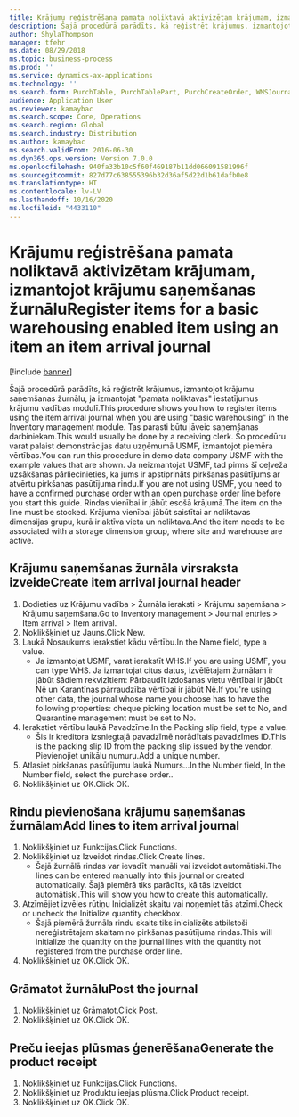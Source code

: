```yaml
---
title: Krājumu reģistrēšana pamata noliktavā aktivizētam krājumam, izmantojot krājumu saņemšanas žurnālu
description: Šajā procedūrā parādīts, kā reģistrēt krājumus, izmantojot krājumu saņemšanas žurnālu, ja izmantojat "pamata noliktavas" iestatījumus krājumu vadības modulī.
author: ShylaThompson
manager: tfehr
ms.date: 08/29/2018
ms.topic: business-process
ms.prod: ''
ms.service: dynamics-ax-applications
ms.technology: ''
ms.search.form: PurchTable, PurchTablePart, PurchCreateOrder, WMSJournalTable, WMSJournalCreate, PurchEditLines
audience: Application User
ms.reviewer: kamaybac
ms.search.scope: Core, Operations
ms.search.region: Global
ms.search.industry: Distribution
ms.author: kamaybac
ms.search.validFrom: 2016-06-30
ms.dyn365.ops.version: Version 7.0.0
ms.openlocfilehash: 940fa33b10c5f60f469187b11dd066091581996f
ms.sourcegitcommit: 827d77c638555396b32d36af5d22d1b61dafb0e8
ms.translationtype: HT
ms.contentlocale: lv-LV
ms.lasthandoff: 10/16/2020
ms.locfileid: "4433110"
---
```

# <a name="register-items-for-a-basic-warehousing-enabled-item-using-an-item-an-item-arrival-journal"></a><span data-ttu-id="f0be2-103">Krājumu reģistrēšana pamata noliktavā aktivizētam krājumam, izmantojot krājumu saņemšanas žurnālu</span><span class="sxs-lookup"><span data-stu-id="f0be2-103">Register items for a basic warehousing enabled item using an item an item arrival journal</span></span>

[!include [banner](../../includes/banner.md)]

<span data-ttu-id="f0be2-104">Šajā procedūrā parādīts, kā reģistrēt krājumus, izmantojot krājumu saņemšanas žurnālu, ja izmantojat "pamata noliktavas" iestatījumus krājumu vadības modulī.</span><span class="sxs-lookup"><span data-stu-id="f0be2-104">This procedure shows you how to register items using the item arrival journal when you are using "basic warehousing" in the Inventory management module.</span></span> <span data-ttu-id="f0be2-105">Tas parasti būtu jāveic saņemšanas darbiniekam.</span><span class="sxs-lookup"><span data-stu-id="f0be2-105">This would usually be done by a receiving clerk.</span></span> <span data-ttu-id="f0be2-106">Šo procedūru varat palaist demonstrācijas datu uzņēmumā USMF, izmantojot piemēra vērtības.</span><span class="sxs-lookup"><span data-stu-id="f0be2-106">You can run this procedure in demo data company USMF with the example values that are shown.</span></span>  <span data-ttu-id="f0be2-107">Ja neizmantojat USMF, tad pirms šī ceļveža uzsākšanas pārliecinieties, ka jums ir apstiprināts pirkšanas pasūtījums ar atvērtu pirkšanas pasūtījuma rindu.</span><span class="sxs-lookup"><span data-stu-id="f0be2-107">If you are not using USMF, you need to have a confirmed purchase order with an open purchase order line before you start this guide.</span></span> <span data-ttu-id="f0be2-108">Rindas vienībai ir jābūt esošā krājumā.</span><span class="sxs-lookup"><span data-stu-id="f0be2-108">The item on the line must be stocked.</span></span> <span data-ttu-id="f0be2-109">Krājuma vienībai jābūt saistītai ar noliktavas dimensijas grupu, kurā ir aktīva vieta un noliktava.</span><span class="sxs-lookup"><span data-stu-id="f0be2-109">And the item needs to be associated with a storage dimension group, where site and warehouse are active.</span></span>


## <a name="create-item-arrival-journal-header"></a><span data-ttu-id="f0be2-110">Krājumu saņemšanas žurnāla virsraksta izveide</span><span class="sxs-lookup"><span data-stu-id="f0be2-110">Create item arrival journal header</span></span>
1. <span data-ttu-id="f0be2-111">Dodieties uz Krājumu vadība > Žurnāla ieraksti > Krājumu saņemšana > Krājumu saņemšana.</span><span class="sxs-lookup"><span data-stu-id="f0be2-111">Go to Inventory management > Journal entries > Item arrival > Item arrival.</span></span>
2. <span data-ttu-id="f0be2-112">Noklikšķiniet uz Jauns.</span><span class="sxs-lookup"><span data-stu-id="f0be2-112">Click New.</span></span>
3. <span data-ttu-id="f0be2-113">Laukā Nosaukums ierakstiet kādu vērtību.</span><span class="sxs-lookup"><span data-stu-id="f0be2-113">In the Name field, type a value.</span></span>
    * <span data-ttu-id="f0be2-114">Ja izmantojat USMF, varat ierakstīt WHS.</span><span class="sxs-lookup"><span data-stu-id="f0be2-114">If you are using USMF, you can type WHS.</span></span> <span data-ttu-id="f0be2-115">Ja izmantojat citus datus, izvēlētajam žurnālam ir jābūt šādiem rekvizītiem: Pārbaudīt izdošanas vietu vērtībai ir jābūt Nē un Karantīnas pārraudzība vērtībai ir jābūt Nē.</span><span class="sxs-lookup"><span data-stu-id="f0be2-115">If you're using other data, the journal whose name you choose has to have the following properties: cheque picking location must be set to No, and Quarantine management must be set to No.</span></span>  
4. <span data-ttu-id="f0be2-116">Ierakstiet vērtību laukā Pavadzīme.</span><span class="sxs-lookup"><span data-stu-id="f0be2-116">In the Packing slip field, type a value.</span></span>
    * <span data-ttu-id="f0be2-117">Šis ir kreditora izsniegtajā pavadzīmē norādītais pavadzīmes ID.</span><span class="sxs-lookup"><span data-stu-id="f0be2-117">This is the packing slip ID from the packing slip issued by the vendor.</span></span> <span data-ttu-id="f0be2-118">Pievienojiet unikālu numuru.</span><span class="sxs-lookup"><span data-stu-id="f0be2-118">Add a unique number.</span></span>  
5. <span data-ttu-id="f0be2-119">Atlasiet pirkšanas pasūtījumu laukā Numurs...</span><span class="sxs-lookup"><span data-stu-id="f0be2-119">In the Number field, In the Number field, select the purchase order..</span></span>
6. <span data-ttu-id="f0be2-120">Noklikšķiniet uz OK.</span><span class="sxs-lookup"><span data-stu-id="f0be2-120">Click OK.</span></span>

## <a name="add-lines-to-item-arrival-journal"></a><span data-ttu-id="f0be2-121">Rindu pievienošana krājumu saņemšanas žurnālam</span><span class="sxs-lookup"><span data-stu-id="f0be2-121">Add lines to item arrival journal</span></span>
1. <span data-ttu-id="f0be2-122">Noklikšķiniet uz Funkcijas.</span><span class="sxs-lookup"><span data-stu-id="f0be2-122">Click Functions.</span></span>
2. <span data-ttu-id="f0be2-123">Noklikšķiniet uz Izveidot rindas.</span><span class="sxs-lookup"><span data-stu-id="f0be2-123">Click Create lines.</span></span>
    * <span data-ttu-id="f0be2-124">Šajā žurnālā rindas var ievadīt manuāli vai izveidot automātiski.</span><span class="sxs-lookup"><span data-stu-id="f0be2-124">The lines can be entered manually into this journal or created automatically.</span></span> <span data-ttu-id="f0be2-125">Šajā piemērā tiks parādīts, kā tās izveidot automātiski.</span><span class="sxs-lookup"><span data-stu-id="f0be2-125">This will show you how to create this automatically.</span></span>  
3. <span data-ttu-id="f0be2-126">Atzīmējiet izvēles rūtiņu Inicializēt skaitu vai noņemiet tās atzīmi.</span><span class="sxs-lookup"><span data-stu-id="f0be2-126">Check or uncheck the Initialize quantity checkbox.</span></span>
    * <span data-ttu-id="f0be2-127">Šajā piemērā žurnāla rindu skaits tiks inicializēts atbilstoši nereģistrētajam skaitam no pirkšanas pasūtījuma rindas.</span><span class="sxs-lookup"><span data-stu-id="f0be2-127">This will initialize the quantity on the journal lines with the quantity not registered from the purchase order line.</span></span>  
4. <span data-ttu-id="f0be2-128">Noklikšķiniet uz OK.</span><span class="sxs-lookup"><span data-stu-id="f0be2-128">Click OK.</span></span>

## <a name="post-the-journal"></a><span data-ttu-id="f0be2-129">Grāmatot žurnālu</span><span class="sxs-lookup"><span data-stu-id="f0be2-129">Post the journal</span></span>
1. <span data-ttu-id="f0be2-130">Noklikšķiniet uz Grāmatot.</span><span class="sxs-lookup"><span data-stu-id="f0be2-130">Click Post.</span></span>
2. <span data-ttu-id="f0be2-131">Noklikšķiniet uz OK.</span><span class="sxs-lookup"><span data-stu-id="f0be2-131">Click OK.</span></span>

## <a name="generate-the-product-receipt"></a><span data-ttu-id="f0be2-132">Preču ieejas plūsmas ģenerēšana</span><span class="sxs-lookup"><span data-stu-id="f0be2-132">Generate the product receipt</span></span>
1. <span data-ttu-id="f0be2-133">Noklikšķiniet uz Funkcijas.</span><span class="sxs-lookup"><span data-stu-id="f0be2-133">Click Functions.</span></span>
2. <span data-ttu-id="f0be2-134">Noklikšķiniet uz Produktu ieejas plūsma.</span><span class="sxs-lookup"><span data-stu-id="f0be2-134">Click Product receipt.</span></span>
3. <span data-ttu-id="f0be2-135">Noklikšķiniet uz OK.</span><span class="sxs-lookup"><span data-stu-id="f0be2-135">Click OK.</span></span>

